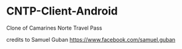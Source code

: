 # CNTP-Client-Android
 Clone of Camarines Norte Travel Pass 

credits to Samuel Guban https://www.facebook.com/samuel.guban
